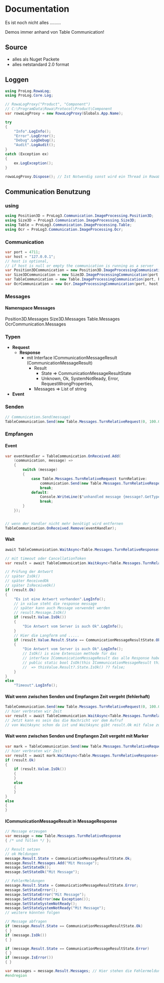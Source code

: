 # Documentation
Es ist noch nicht alles .........

Demos immer anhand von Table Communication!

## Source
* alles als Nuget Packete
* alles netstandard 2.0 format

## Loggen
``` cs --region usinglog --source-file .\src\EagTry\doc.cs --project .\src\EagTry\EagTry.csproj
using ProLog.RowaLog;
using ProLog.Core.Log;
``` 
``` cs --region voidlog --source-file .\src\EagTry\doc.cs --project .\src\EagTry\EagTry.csproj
// RowaLogProxy("Product", "Component")
// C:\ProgramData\Rowa\Protocol\Product\Component
var rowaLogProxy = new RowaLogProxy(Globals.App.Name);

try
{
    "Info".LogInfo();
    "Error".LogError();
    "Debug".LogDebug();
    "Audit".LogAudit();
}
catch (Exception ex)
{
    ex.LogException();
}

rowaLogProxy.Dispose(); // Ist Notwendig sonst wird ein Thread in RowaLog nicht beendet
```

## Communication Benutzung

### using
``` cs --region usingcommunication --source-file .\src\EagTry\doc.cs --project .\src\EagTry\EagTry.csproj
using Position3D = ProLog3.Communication.ImageProcessing.Position3D;
using Size3D = ProLog3.Communication.ImageProcessing.Size3D;
using Table = ProLog3.Communication.ImageProcessing.Table;
using Ocr = ProLog3.Communication.ImageProcessing.Ocr;
```

### Communication
``` cs --region createcommunication --source-file .\src\EagTry\doc.cs --project .\src\EagTry\EagTry.csproj
var port = 4711;
var host = "127.0.0.1";
// host is optional, 
// if host is null or empty the communication is running as a server
var Position3DCommunication = new Position3D.ImageProcessingCommunication(port, host);
var Size3DCommunication = new Size3D.ImageProcessingCommunication(port, host);
var TableCommunication = new Table.ImageProcessingCommunication(port, host);
var OcrCommunication = new Ocr.ImageProcessingCommunication(port, host);
```

### Messages

#### Namenspace Messages
  
Position3D.Messages
Size3D.Messages
Table.Messages
OcrCommunication.Messages

### Typen

* **Request**
    * **Response**
        * mit Interface ICommunicationMessageResult (CommunicationMessageResult)
            * Result
                * State => CommunicationMessageResultState
                * Unknown, Ok, SystemNotReady, Error, RequestWrongProperties,
            * Messages => List of string 
* **Event**

### Senden

``` cs --region sendmessage --source-file .\src\EagTry\doc.cs --project .\src\EagTry\EagTry.csproj
// Communication.Send(message)
TableCommunication.Send(new Table.Messages.TurnRelativeRequest(0, 100.0));
```

### Empfangen

#### Event
``` cs --region receiveevent --source-file .\src\EagTry\doc.cs --project .\src\EagTry\EagTry.csproj
var eventHandler = TableCommunication.OnReceived.Add(
    (communication, message) =>
    {
        switch (message)
        {
            case Table.Messages.TurnRelativeRequest turnRelative:
                communication.Send(new Table.Messages.TurnRelativeResponse().SetStateOk());
                break;
            default:
                Console.WriteLine($"unhandled message {message?.GetType().Name ?? "unkown"}".LogError());
                break;
        }
    });


// wenn der Handler nicht mehr benötigt wird entfernen
TableCommunication.OnReceived.Remove(eventHandler);
```
#### Wait
``` cs --region receivemessage --source-file .\src\EagTry\doc.cs --project .\src\EagTry\EagTry.csproj
await TableCommunication.WaitAsync<Table.Messages.TurnRelativeResponse>();

// mit timeout oder CancellationToken
var result = await TableCommunication.WaitAsync<Table.Messages.TurnRelativeResponse>(TimeSpan.FromSeconds(1));

// Prüfung der Antwort
// später IsOk()
// später ReceivedOk
// später IsReceiveOk()
if (result.Ok)
{
    "Es ist eine Antwort vorhanden".LogInfo();
    // in value steht die response message
    // später kann auch Message verwendet werden
    // result.Message.IsOk()
    if (result.Value.IsOk())
    {
        "Die Antwort vom Server is auch Ok".LogInfo();
    }
    // Hier die Langform und .....
    if (result.Value.Result.State == CommunicationMessageResultState.Ok)
    {
        "Die Antwort vom Server is auch Ok".LogInfo();
        // IsOk() is eine Extension methode für das 
        // interface ICommunicationMessageResult das alle Response haben sollten
        // public static bool IsOk(this ICommunicationMessageResult thisValue)
        //  => thisValue.Result?.State.IsOk() ?? false;
    }
}
else
    "Timeout".LogInfo();
``` 
#### Wait wenn zwischen Senden und Empfangen Zeit vergeht (**fehlerhaft**)
``` cs --region receivemessageproblem --source-file .\src\EagTry\doc.cs --project .\src\EagTry\EagTry.csproj
TableCommunication.Send(new Table.Messages.TurnRelativeRequest(0, 100.0));
// hier verbraten wir Zeit
var result = await TableCommunication.WaitAsync<Table.Messages.TurnRelativeResponse>(TimeSpan.FromSeconds(1));
// Jetzt kann es sein das die Nachricht vor dem Aufruf
// von WaitAsync schon da ist und WaitAsync gibt result.Ok mit false zurück
```
#### Wait wenn zwischen Senden und Empfangen Zeit vergeht mit Marker
``` cs --region receivemessagemark --source-file .\src\EagTry\doc.cs --project .\src\EagTry\EagTry.csproj
var mark = TableCommunication.Send(new Table.Messages.TurnRelativeRequest(0, 100.0));
// hier verbraten wir Zeit
var result = await mark.WaitAsync<Table.Messages.TurnRelativeResponse>(TimeSpan.FromSeconds(1));
if (result.Ok)
{
    if (result.Value.IsOk())
    {
    }
    else
    {
    }
}
else
{
}
```

#### ICommunicationMessageResult in  MessageResponse
``` cs --region icommunicationmessageresult --source-file .\src\EagTry\doc.cs --project .\src\EagTry\EagTry.csproj
// Message erzeugen
var message = new Table.Messages.TurnRelativeResponse
{ /* und füllen */ };

// Result setzen 
// ok Meldungen
message.Result.State = CommunicationMessageResultState.Ok;
message.Result.Messages.Add("Mit Message");
message.SetStateOk();
message.SetStateOk("Mit Message");

// FehlerMeldungen
message.Result.State = CommunicationMessageResultState.Error;
message.SetStateError();
message.SetStateError("Mit Message");
message.SetStateError(new Exception());
message.SetStateSystemNotReady();
message.SetStateSystemNotReady("Mit Message");
// weitere könnten folgen

// Message abfragen
if (message.Result.State == CommunicationMessageResultState.Ok)
{ }
if (message.IsOk())
{ }

if (message.Result.State == CommunicationMessageResultState.Error)
{ }
if (message.IsError())
{ }

var messages = message.Result.Messages; // Hier stehen die Fehlermeldungen drin.
#endregion
```





